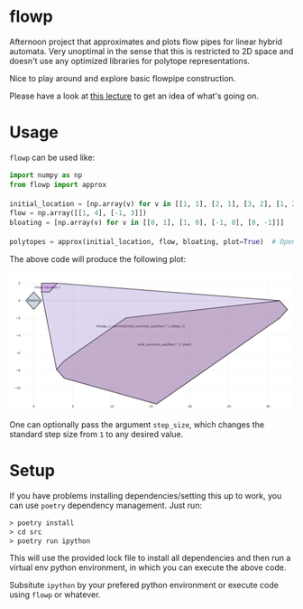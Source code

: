 # flowp

Afternoon project that approximates and plots flow pipes for linear hybrid automata. Very unoptimal in the sense that this is restricted to 2D space and doesn't use any optimized libraries for polytope representations.

Nice to play around and explore basic flowpipe construction.

Please have a look at [this lecture](https://ths.rwth-aachen.de/wp-content/uploads/sites/4/teaching/vorlesung_hybride_systeme/ss2015/10b_LHA2_reachability.pdf) to get an idea of what's going on.

# Usage

`flowp` can be used like:

```python
import numpy as np
from flowp import approx

initial_location = [np.array(v) for v in [[1, 1], [2, 1], [3, 2], [1, 2]]]
flow = np.array([[1, 4], [-1, 3]])
bloating = [np.array(v) for v in [[0, 1], [1, 0], [-1, 0], [0, -1]]]

polytopes = approx(initial_location, flow, bloating, plot=True)  # Opens plot in standard browser.
```

The above code will produce the following plot:

![Flowpipe plot](./example_flowp.png)

One can optionally pass the argument `step_size`, which changes the standard step size from `1` to any desired value.

# Setup

If you have problems installing dependencies/setting this up to work, you can use `poetry` dependency management. Just run:

```
> poetry install
> cd src
> poetry run ipython
```

This will use the provided lock file to install all dependencies and then run a virtual env python environment, in which you can execute the above code.

Subsitute `ipython` by your prefered python environment or execute code using `flowp` or whatever.
